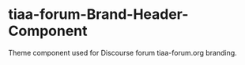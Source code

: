 # tiaa-forum-Brand-Header-Component
Theme component used for Discourse forum tiaa-forum.org branding.
